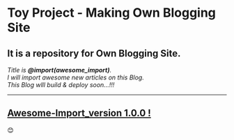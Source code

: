 # Toy Project - Making Own Blogging Site

## It is a repository for Own Blogging Site. <br />  
_Title is <b>@_import(awesome_import)</b>._
<br /> I will import awesome new articles on this Blog. <br />
This Blog wlll build & deploy soon...!!!_

---

## [Awesome-Import_version 1.0.0 !](http://www.awesomeimport.site/)
😊
